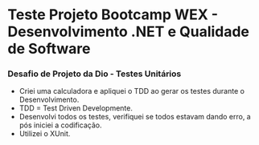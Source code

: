# Teste Projeto Bootcamp WEX - Desenvolvimento .NET e Qualidade de Software

### Desafio de Projeto da Dio - Testes Unitários

- Criei uma calculadora e apliquei o TDD ao gerar os testes durante o Desenvolvimento.
- TDD = Test Driven Developmente.
- Desenvolvi todos os testes, verifiquei se todos estavam dando erro, a pós iniciei a codificação.
- Utilizei o XUnit.
